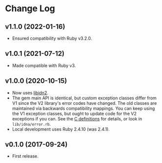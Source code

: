 # Change Log

## v1.1.0 (2022-01-16)

- Ensured compatibility with Ruby v3.2.0.

## v1.0.1 (2021-07-12)

- Made compatible with Ruby v3.

## v1.0.0 (2020-10-15)

- Now uses [libidn2](https://www.gnu.org/software/libidn/#libidn2).
- The gem main API is identical, but custom exception classes differ from V1 since the V2 library's error codes have changed. The old classes are maintained via backwards compatibility mappings. You can keep using the V1 exception classes, but ought to update code for the V2 exceptions if you can. See the [C definitions](https://gitlab.com/libidn/libidn2/-/blob/master/lib/idn2.h.in) for details, or look in `lib/idna/error.rb`.
- Local development uses Ruby 2.4.10 (was 2.4.1).

## v0.1.0 (2017-09-24)

- First release.

